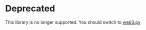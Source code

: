 # Deprecated

This library is no longer supported.  You should switch to [web3.py](https://github.com/pipermerriam/web3.py)
